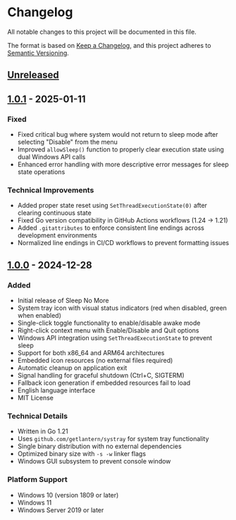 # Changelog

All notable changes to this project will be documented in this file.

The format is based on [Keep a Changelog](https://keepachangelog.com/en/1.0.0/),
and this project adheres to [Semantic Versioning](https://semver.org/spec/v2.0.0.html).

## [Unreleased]

## [1.0.1] - 2025-01-11

### Fixed
- Fixed critical bug where system would not return to sleep mode after selecting "Disable" from the menu
- Improved `allowSleep()` function to properly clear execution state using dual Windows API calls
- Enhanced error handling with more descriptive error messages for sleep state operations

### Technical Improvements
- Added proper state reset using `SetThreadExecutionState(0)` after clearing continuous state
- Fixed Go version compatibility in GitHub Actions workflows (1.24 → 1.21)
- Added `.gitattributes` to enforce consistent line endings across development environments
- Normalized line endings in CI/CD workflows to prevent formatting issues

## [1.0.0] - 2024-12-28

### Added
- Initial release of Sleep No More
- System tray icon with visual status indicators (red when disabled, green when enabled)
- Single-click toggle functionality to enable/disable awake mode
- Right-click context menu with Enable/Disable and Quit options
- Windows API integration using `SetThreadExecutionState` to prevent sleep
- Support for both x86_64 and ARM64 architectures
- Embedded icon resources (no external files required)
- Automatic cleanup on application exit
- Signal handling for graceful shutdown (Ctrl+C, SIGTERM)
- Fallback icon generation if embedded resources fail to load
- English language interface
- MIT License

### Technical Details
- Written in Go 1.21
- Uses `github.com/getlantern/systray` for system tray functionality
- Single binary distribution with no external dependencies
- Optimized binary size with `-s -w` linker flags
- Windows GUI subsystem to prevent console window

### Platform Support
- Windows 10 (version 1809 or later)
- Windows 11
- Windows Server 2019 or later

[Unreleased]: https://github.com/yourusername/sleep-no-more/compare/v1.0.1...HEAD
[1.0.1]: https://github.com/yourusername/sleep-no-more/compare/v1.0.0...v1.0.1
[1.0.0]: https://github.com/yourusername/sleep-no-more/releases/tag/v1.0.0